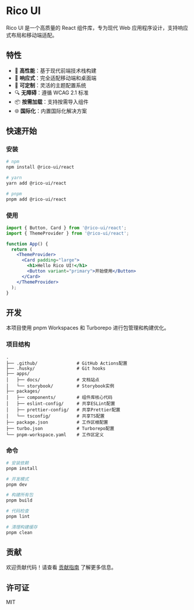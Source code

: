 # Rico UI

Rico UI 是一个高质量的 React 组件库，专为现代 Web 应用程序设计，支持响应式布局和移动端适配。

## 特性

- 🚀 **高性能**：基于现代前端技术栈构建
- 📱 **响应式**：完全适配移动端和桌面端
- 🎨 **可定制**：灵活的主题配置系统
- 🔍 **无障碍**：遵循 WCAG 2.1 标准
- 📦 **按需加载**：支持按需导入组件
- 🌐 **国际化**：内置国际化解决方案

## 快速开始

### 安装

```bash
# npm
npm install @rico-ui/react

# yarn
yarn add @rico-ui/react

# pnpm
pnpm add @rico-ui/react
```

### 使用

```jsx
import { Button, Card } from '@rico-ui/react';
import { ThemeProvider } from '@rico-ui/react';

function App() {
  return (
    <ThemeProvider>
      <Card padding="large">
        <h1>Hello Rico UI!</h1>
        <Button variant="primary">开始使用</Button>
      </Card>
    </ThemeProvider>
  );
}
```

## 开发

本项目使用 pnpm Workspaces 和 Turborepo 进行包管理和构建优化。

### 项目结构

```
.
├── .github/               # GitHub Actions配置
├── .husky/                # Git hooks
├── apps/
│   ├── docs/              # 文档站点
│   └── storybook/         # Storybook实例
├── packages/
│   ├── components/        # 组件库核心代码
│   ├── eslint-config/     # 共享ESLint配置
│   ├── prettier-config/   # 共享Prettier配置 
│   └── tsconfig/          # 共享TS配置
├── package.json           # 工作区根配置
├── turbo.json             # Turborepo配置
└── pnpm-workspace.yaml    # 工作区定义
```

### 命令

```bash
# 安装依赖
pnpm install

# 开发模式
pnpm dev

# 构建所有包
pnpm build

# 代码检查
pnpm lint

# 清理构建缓存
pnpm clean
```

## 贡献

欢迎贡献代码！请查看 [贡献指南](./CONTRIBUTING.md) 了解更多信息。

## 许可证

MIT 